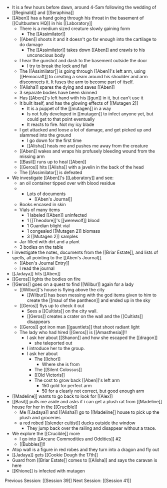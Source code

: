 - It is a few hours before dawn, around 4-5am following the wedding of [[Reginald]] and [[Seraphina]]
- [[Aben]] has a hand going through his throat in the basement of [[Cultbusters HQ]] in his [[Laboratory]]
	- There is a medium sized creature slowly gaining form
		- The [[Assimilator]]
	- [[Aben]] shoots it and it doesn't go far enough into the cartilage to do damage
		- The [[Assimilator]] takes down [[Aben]] and crawls to his unconscious  body
	- I hear the gunshot and dash to the basement outside the door
		- I try to break the lock and fail
	- The [[Assimilator]] is going through [[Aben]]'s left arm, using [[Hemocraft]] to creating a seam around his shoulder and arm disconnects it. It fuses the arm to become part of itself.
	- [[Alisha]] spares the dying and saves [[Aben]]
	- 3 separate  bodies have been skinned 
	- Has [[Aben]]'s left hand with his [[gun]] in it, but can't use it
	- It built itself, and has the glowing effects of  [[Mutagen 2]]
		- It is a puppet of the [[mutagen]] in a way
		- Is not fully developed in [[mutagen]] to infect anyone yet, but could get to that point eventually 
		- It reacts to fire. Not my icy blade
	- I get attacked and loose a lot of damage, and get picked up and slammed into the ground 
		- I go down for the first time
		- [[Alisha]] heals me and pushes me away from the creature
	- [[Aben]] wakes and wraps his profusely bleeding wound from the missing arm
	- [[Basil]] runs up to heal [[Aben]] 
	- [[Geros]] hits [[Alisha]] with a javelin in the back of the head
	- The [[Assimilator]] is defeated
- We investigate [[Aben]]'s [[Laboratory]] and see:
	- an oil container tipped over with blood residue
	- - Lots of documents
		- [[Aben's Journal]]
	- Books encased in skin
	- Vials of many items
		- 1 labeled [[Aben]] uninfected
		- 1 [[Theodore]]'s [[werewolf]] blood
		- 1 Guardian blight vial
		- 1 congealed [[Mutagen 2]] biomass
		- 3 [[Mutagen 2]] samples
	- Jar filled with dirt and a plant
	- 3 bodies on the table
- I investigate the notes, documents from the [[Briar Estate]], and lists of spells, all pointing to the [[Aben's Journal]]. 
	- [[Aben's Journal Entry]] 
	- I read the journal
- [[Jadaya]] hits [[Aben]]
- [[Geros]] lights the bodies on fire
- [[Geros]] goes on a quest to find [[Wilbur]] again for a lady
	- [[Wilbur]]'s house is flying above the city
		- [[Wilbur]] has been messing with the god items given to him to create the [[maul of the pantheon]] and ended up in the sky 
	- [[Geros]] flys up to check it out
		- Sees a [[Cultists]] on the city wall.
		- [[Geros]] creates a crater on the wall and the [[Cultists]] disappears
	- [[Geros]] got iron man [[gauntlets]] that shoot radiant light
	- The lady who had hired [[Geros]] is [[Amasthesia]]!!
		- I ask her about [[Shanon]] and how she escaped the [[dragon]]
			- she teleported out
		- I introduce her to the group.
		- I ask her about
			- The [[Ichor]]
				- Where she is from
			- The [[Silent Colossus]]
			- [[Old Victoris]]
			- The cost to grow back [[Aben]]'s left arm
				- 150 gold for perfect arm
				- 50 for a clearly not correct, but good enough arm
- [[Madeline]] wants to go back to look for [[Alex]]
- [[Basil]] pulls me aside and asks if i can get a plush rat from [[Madeline]] house for her in the [[Crucible]]
	- Me [[Jadaya]] and [[Alisha]] go to [[Madeline]] house to pick up the plush and groceries
	- a red robed [[slender cultist]] ducks outside the window
		- They jump back over the railing and disappear without a trace. 
- We explore the [[Crucible]] more
	- I go into [[Arcane Commodities and Oddities]] #2
	- [[Bubbles]]!!
 - Atop wall is a figure in red robes and they turn into a dragon and fly out
 - [[Jadaya]] gets [[Cookie Dough the 17th]]
 - Guard from [[Briar Estate]] comes to [[Alisha]] and says the caravan is here
 - [[Khione]] is infected with mutagen

Previous Session: [[Session 39]]
Next Session: [[Session 41]]